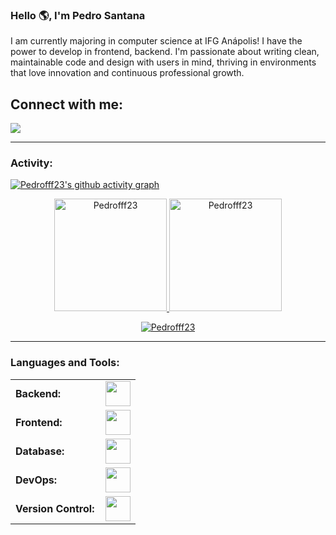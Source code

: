 
<link rel="stylesheet" type='text/css' href="https://cdn.jsdelivr.net/gh/devicons/devicon@latest/devicon.min.css" />

### Hello 🌎, I'm Pedro Santana

I am currently majoring in computer science at IFG Anápolis! I have the power to develop in frontend, backend. I'm passionate about writing clean, maintainable code and design with users in mind, thriving in environments that love innovation and continuous professional growth.

## Connect with me:

<p align = "center">
  
[<img src="https://img.shields.io/badge/linkedin-%2312100E.svg?&style=for-the-badge&logo=linkedin&logoColor=white&color=black" />](https://www.linkedin.com/in/pedro-santana-6177b5234/)

</p>


------
<h3 align="left">Activity:</h3>

[![Pedrofff23's github activity graph](https://github-readme-activity-graph.vercel.app/graph?username=Pedrofff23&bg_color=100f0f&color=4c5e9e&line=4c569e&point=403e41&area=true&hide_border=true)](https://github.com/ashutosh00710/github-readme-activity-graph)

<div align="center">
  <a href="https://github.com/Pedrofff23">
    <img height="180em" src="https://github-readme-stats.vercel.app/api/top-langs?username=Pedrofff23&show_icons=true&locale=en&layout=compact&theme=tokyonight" alt="Pedrofff23"/>
    <img height="180em" src="https://github-readme-stats.vercel.app/api?username=Pedrofff23&show_icons=true&locale=en&layout=compact&theme=tokyonight" alt="Pedrofff23"/>
  </a>
</div>
<p align="center">
  <a href="https://github.com/Pedrofff23">
    <img src="https://github-readme-streak-stats.herokuapp.com/?user=Pedrofff23&&theme=tokyonight" alt="Pedrofff23" />
  </a>
</p>

------
<h3 align="left">Languages and Tools:</h3>
<table>
    <tr>
        <td style="font-weight: bold; padding-right: 10px; vertical-align: center; border: none;">Backend:</td>
        <td><img height="40" src="https://skillicons.dev/icons?i=php,java,python,spring,maven,nodejs,fastapi,express,nginx"/></td>
    </tr>
    <tr>
        <td style="font-weight: bold; padding-right: 10px; vertical-align: center;">Frontend:</td>
        <td><img height="40" src="https://skillicons.dev/icons?i=react,next,bootstrap,html,css,tailwind,ts,figma"/></td>
    </tr>
    <tr>
        <td style="font-weight: bold; padding-right: 10px; vertical-align: center; border: none;">Database:</td>
        <td><img height="40" src="https://skillicons.dev/icons?i=mysql,postgresql,mongodb"/></td>
    </tr>
    <tr>
        <td style="font-weight: bold; padding-right: 10px; vertical-align: center; border: none;">DevOps:</td>
        <td><img height="40" src="https://skillicons.dev/icons?i=docker,githubactions"/></td>
    </tr>
    <tr>
        <td style="font-weight: bold; padding-right: 10px; vertical-align: center; border: none;">Version Control:</td>
        <td><img height="40" src="https://skillicons.dev/icons?i=git,github"/></td>
    </tr>



